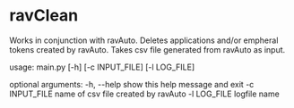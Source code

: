 # ravClean
Works in conjunction with ravAuto. 
Deletes applications and/or empheral tokens created by ravAuto.
Takes csv file generated from ravAuto as input.

usage: main.py [-h] [-c INPUT_FILE] [-l LOG_FILE]

optional arguments:
  -h, --help     show this help message and exit
  -c INPUT_FILE  name of csv file created by ravAuto
  -l LOG_FILE    logfile name
